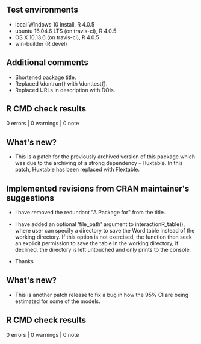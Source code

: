 ## Test environments
* local Windows 10 install, R 4.0.5
* ubuntu 16.04.6 LTS (on travis-ci), R 4.0.5
* OS X 10.13.6 (on travis-ci), R 4.0.5
* win-builder (R devel)

## Additional comments
* Shortened package title.
* Replaced \dontrun{} with \donttest{}. 
* Replaced URLs in description with DOIs. 

## R CMD check results

0 errors | 0 warnings | 0 note

## What's new?
* This is a patch for the previously archived version of this package which was due to the archiving of a strong dependency - Huxtable. In this patch, Huxtable has been replaced with Flextable.


## Implemented revisions from CRAN maintainer's suggestions
* I have removed the redundant "A Package for" from the title.

* I have added an optional 'file_path' argument to interactionR_table(), where user can specify a directory to save the Word table instead of the working directory. If this option is not exercised, the function then seek an explicit permission to save the table in the working directory, if declined, the directory is left untouched and only prints to the console.

* Thanks


## What's new?
* This is another patch release to fix a bug in how the 95% CI are being estimated for some of the models.


## R CMD check results

0 errors | 0 warnings | 0 note
